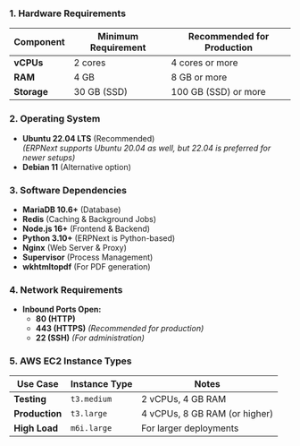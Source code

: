 ### **1. Hardware Requirements**

| Component   | Minimum Requirement | Recommended for Production |
| ----------- | ------------------- | -------------------------- |
| **vCPUs**   | 2 cores             | 4 cores or more            |
| **RAM**     | 4 GB                | 8 GB or more               |
| **Storage** | 30 GB (SSD)         | 100 GB (SSD) or more       |

### **2. Operating System**

- **Ubuntu 22.04 LTS** (Recommended)  
  _(ERPNext supports Ubuntu 20.04 as well, but 22.04 is preferred for newer setups)_
- **Debian 11** (Alternative option)

### **3. Software Dependencies**

- **MariaDB 10.6+** (Database)
- **Redis** (Caching & Background Jobs)
- **Node.js 16+** (Frontend & Backend)
- **Python 3.10+** (ERPNext is Python-based)
- **Nginx** (Web Server & Proxy)
- **Supervisor** (Process Management)
- **wkhtmltopdf** (For PDF generation)

### **4. Network Requirements**

- **Inbound Ports Open:**
  - **80 (HTTP)**
  - **443 (HTTPS)** _(Recommended for production)_
  - **22 (SSH)** _(For administration)_

### **5. AWS EC2 Instance Types**

| Use Case       | Instance Type | Notes                         |
| -------------- | ------------- | ----------------------------- |
| **Testing**    | `t3.medium`   | 2 vCPUs, 4 GB RAM             |
| **Production** | `t3.large`    | 4 vCPUs, 8 GB RAM (or higher) |
| **High Load**  | `m6i.large`   | For larger deployments        |



